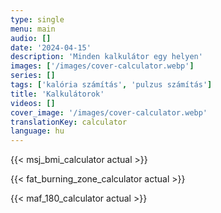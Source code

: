 ```yaml
---
type: single
menu: main
audio: []
date: '2024-04-15'
description: 'Minden kalkulátor egy helyen'
images: ['/images/cover-calculator.webp']
series: []
tags: ['kalória számítás', 'pulzus számítás']
title: 'Kalkulátorok'
videos: []
cover_image: '/images/cover-calculator.webp'
translationKey: calculator
language: hu
---
```


{{< msj_bmi_calculator actual >}}

{{< fat_burning_zone_calculator actual >}}

{{< maf_180_calculator actual >}}
